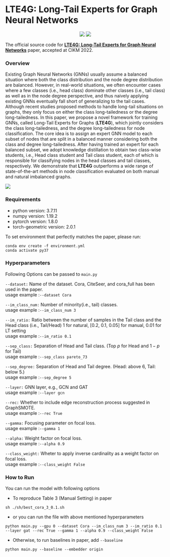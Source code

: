 # LTE4G: Long-Tail Experts for Graph Neural Networks

<p align="center">   
    <a href="https://pytorch.org/" alt="PyTorch">
      <img src="https://img.shields.io/badge/PyTorch-%23EE4C2C.svg?e&logo=PyTorch&logoColor=white" /></a>
    <a href="https://www.cikm2022.org/" alt="Conference">
        <img src="https://img.shields.io/badge/CIKM'22-brightgreen" /></a>
</p>

The official source code for **[LTE4G: Long-Tail Experts for Graph Neural Networks](https://arxiv.org/abs/2208.10205)** paper, accepted at CIKM 2022.


### Overview
Existing Graph Neural Networks (GNNs) usually assume a balanced situation where both the class distribution and the node degree
distribution are balanced. However, in real-world situations, we often encounter cases where a few classes (i.e., head class) dominate other classes (i.e., tail class) as well as in the node degree perspective, and thus naively applying existing GNNs eventually fall short of generalizing to the tail cases. Although recent studies proposed methods to handle long-tail situations on graphs, they only focus on either the class long-tailedness or the degree long-tailedness. In this paper, we propose a novel framework for training GNNs, called Long-Tail Experts for Graphs (**LTE4G**), which jointly considers the class long-tailedness, and the degree long-tailedness for node classification. The core idea is to assign an expert GNN model to each subset of nodes that are split in a balanced manner considering both the class and degree long-tailedness. After having trained an expert for each balanced subset, we adopt knowledge distillation to obtain two class-wise students, i.e., Head class student and Tail class student, each of which is responsible for classifying nodes in the head classes and tail classes, respectively. We demonstrate that **LTE4G** outperforms a wide range of state-of-the-art methods in node classification evaluated on both manual and natural imbalanced graphs. 

<img src="https://user-images.githubusercontent.com/68312164/185851453-53771970-6f06-4b64-a7e3-a70766f8c41a.png">

### Requirements
- python version: 3.7.11
- numpy version: 1.19.2
- pytorch version: 1.8.0
- torch-geometric version: 2.0.1

To set environment that perfectly matches the paper, please run: 
```
conda env create -f environment.yml
conda activate py37
```

### Hyperparameters
Following Options can be passed to `main.py`

`--dataset:` Name of the dataset. Cora, CiteSeer, and cora_full has been used in the paper.  
usage example :`--dataset Cora`

`--im_class_num:`
Number of minority(i.e., tail) classes.  
usage example :`--im_class_num 3`

`--im_ratio:`
Ratio between the number of samples in the Tail class and the Head class (i.e., Tail/Head) 1 for natural, [0.2, 0.1, 0.05] for manual, 0.01 for LT setting  
usage example :`--im_ratio 0.1`

`--sep_class:`
Separation of Head and Tail class. (Top $p$ for Head and $1-p$ for Tail)  
usage example :`--sep_class pareto_73`

`--sep_degree:`
Separation of Head and Tail degree. (Head: above 6, Tail: below 5.)  
usage example :`--sep_degree 5`

`--layer:`
GNN layer, e.g., GCN and GAT  
usage example :`--layer gcn`

`--rec:`
Whether to include edge reconstruction process suggested in GraphSMOTE.  
usage example :`--rec True`

`--gamma:`
Focusing parameter on focal loss.  
usage example :`--gamma 1`

`--alpha:`
Weight factor on focal loss.  
usage example :`--alpha 0.9`

`--class_weight:`
Wheter to apply inverse cardinality as a weight factor on focal loss.  
usage example :`--class_weight False`


### How to Run

You can run the model with following options
- To reproduce Table 3 (Manual Setting) in paper
```
sh ./sh/best_cora_3_0.1.sh
```

- or you can run the file with above mentioned hyperparameters
```
python main.py --gpu 0 --dataset Cora --im_class_num 3 --im_ratio 0.1 --layer gat --rec True --gamma 1 --alpha 0.9 --class_weight False
```

- Otherwise, to run baselines in paper, add `--baseline`
```
python main.py --baseline --embedder origin
```